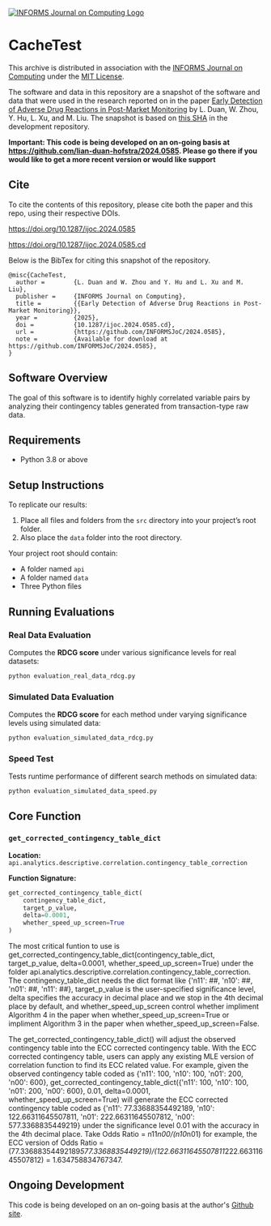 [![INFORMS Journal on Computing Logo](https://INFORMSJoC.github.io/logos/INFORMS_Journal_on_Computing_Header.jpg)](https://pubsonline.informs.org/journal/ijoc)

# CacheTest

This archive is distributed in association with the [INFORMS Journal on
Computing](https://pubsonline.informs.org/journal/ijoc) under the [MIT License](LICENSE).

The software and data in this repository are a snapshot of the software and data
that were used in the research reported on in the paper 
[Early Detection of Adverse Drug Reactions in Post-Market Monitoring](https://doi.org/10.1287/ijoc.2024.0585) by L. Duan, W. Zhou, Y. Hu, L. Xu, and M. Liu. 
The snapshot is based on 
[this SHA](https://github.com/tkralphs/JoCTemplate/commit/f7f30c63adbcb0811e5a133e1def696b74f3ba15) 
in the development repository. 

**Important: This code is being developed on an on-going basis at 
https://github.com/lian-duan-hofstra/2024.0585. Please go there if you would like to
get a more recent version or would like support**

## Cite

To cite the contents of this repository, please cite both the paper and this repo, using their respective DOIs.

https://doi.org/10.1287/ijoc.2024.0585

https://doi.org/10.1287/ijoc.2024.0585.cd

Below is the BibTex for citing this snapshot of the repository.

```
@misc{CacheTest,
  author =        {L. Duan and W. Zhou and Y. Hu and L. Xu and M. Liu},
  publisher =     {INFORMS Journal on Computing},
  title =         {{Early Detection of Adverse Drug Reactions in Post-Market Monitoring}},
  year =          {2025},
  doi =           {10.1287/ijoc.2024.0585.cd},
  url =           {https://github.com/INFORMSJoC/2024.0585},
  note =          {Available for download at https://github.com/INFORMSJoC/2024.0585},
}  
```

## Software Overview

The goal of this software is to identify highly correlated variable pairs by analyzing their contingency tables generated from transaction-type raw data.

## Requirements

- Python 3.8 or above

## Setup Instructions

To replicate our results:

1. Place all files and folders from the `src` directory into your project’s root folder.
2. Also place the `data` folder into the root directory.

Your project root should contain:
- A folder named `api`
- A folder named `data`
- Three Python files


## Running Evaluations

### Real Data Evaluation
Computes the **RDCG score** under various significance levels for real datasets:
```bash
python evaluation_real_data_rdcg.py
```

### Simulated Data Evaluation
Computes the **RDCG score** for each method under varying significance levels using simulated data:
```bash
python evaluation_simulated_data_rdcg.py
```

### Speed Test
Tests runtime performance of different search methods on simulated data:
```bash
python evaluation_simulated_data_speed.py
```

## Core Function

### `get_corrected_contingency_table_dict`

**Location:**  
`api.analytics.descriptive.correlation.contingency_table_correction`

**Function Signature:**

```python
get_corrected_contingency_table_dict(
    contingency_table_dict,
    target_p_value,
    delta=0.0001,
    whether_speed_up_screen=True
)
```


The most critical funtion to use is get_corrected_contingency_table_dict(contingency_table_dict, target_p_value, delta=0.0001, whether_speed_up_screen=True) under the folder api.analytics.descriptive.correlation.contingency_table_correction. The contingency_table_dict needs the dict format like {'n11': ##, 'n10': ##, 'n01': ##, 'n11': ##}, target_p_value is the user-specified significance level, delta specifies the accuracy in decimal place and we stop in the 4th decimal place by default, and whether_speed_up_screen control whether impliment Algorithm 4 in the paper when whether_speed_up_screen=True or impliment Algorithm 3 in the paper when whether_speed_up_screen=False.

The get_corrected_contingency_table_dict() will adjust the observed contingency table into the ECC corrected contingency table. With the ECC corrected contingency table, users can apply any existing MLE version of correlation function to find its ECC related value. For example, given the observed contingency table coded as {'n11': 100, 'n10': 100, 'n01': 200, 'n00': 600}, get_corrected_contingency_table_dict({'n11': 100, 'n10': 100, 'n01': 200, 'n00': 600}, 0.01, delta=0.0001, whether_speed_up_screen=True) will generate the ECC corrected contingency table coded as {'n11': 77.33688354492189, 'n10': 122.66311645507811, 'n01': 222.66311645507812, 'n00': 577.3368835449219} under the significance level 0.01 with the accuracy in the 4th decimal place. Take Odds Ratio = n11*n00/(n10*n01) for example, the ECC version of Odds Ratio = (77.33688354492189*577.3368835449219)/(122.66311645507811*222.66311645507812) = 1.634758834767347.



## Ongoing Development

This code is being developed on an on-going basis at the author's
[Github site](https://github.com/lian-duan-hofstra/2024.0585).

